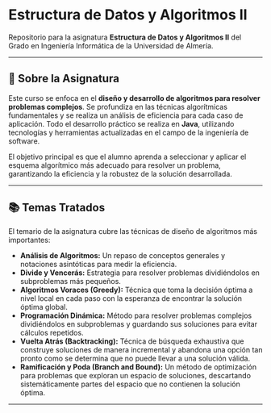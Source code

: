 # Estructura de Datos y Algoritmos II

Repositorio para la asignatura **Estructura de Datos y Algoritmos II** del Grado en Ingeniería Informática de la Universidad de Almería.

---

## 📖 Sobre la Asignatura

Este curso se enfoca en el **diseño y desarrollo de algoritmos para resolver problemas complejos**. Se profundiza en las técnicas algorítmicas fundamentales y se realiza un análisis de eficiencia para cada caso de aplicación. Todo el desarrollo práctico se realiza en **Java**, utilizando tecnologías y herramientas actualizadas en el campo de la ingeniería de software.

El objetivo principal es que el alumno aprenda a seleccionar y aplicar el esquema algorítmico más adecuado para resolver un problema, garantizando la eficiencia y la robustez de la solución desarrollada.

---

## 📚 Temas Tratados

El temario de la asignatura cubre las técnicas de diseño de algoritmos más importantes:

* **Análisis de Algoritmos:** Un repaso de conceptos generales y notaciones asintóticas para medir la eficiencia.
* **Divide y Vencerás:** Estrategia para resolver problemas dividiéndolos en subproblemas más pequeños.
* **Algoritmos Voraces (Greedy):** Técnica que toma la decisión óptima a nivel local en cada paso con la esperanza de encontrar la solución óptima global.
* **Programación Dinámica:** Método para resolver problemas complejos dividiéndolos en subproblemas y guardando sus soluciones para evitar cálculos repetidos.
* **Vuelta Atrás (Backtracking):** Técnica de búsqueda exhaustiva que construye soluciones de manera incremental y abandona una opción tan pronto como se determina que no puede llevar a una solución válida.
* **Ramificación y Poda (Branch and Bound):** Un método de optimización para problemas que exploran un espacio de soluciones, descartando sistemáticamente partes del espacio que no contienen la solución óptima.

---